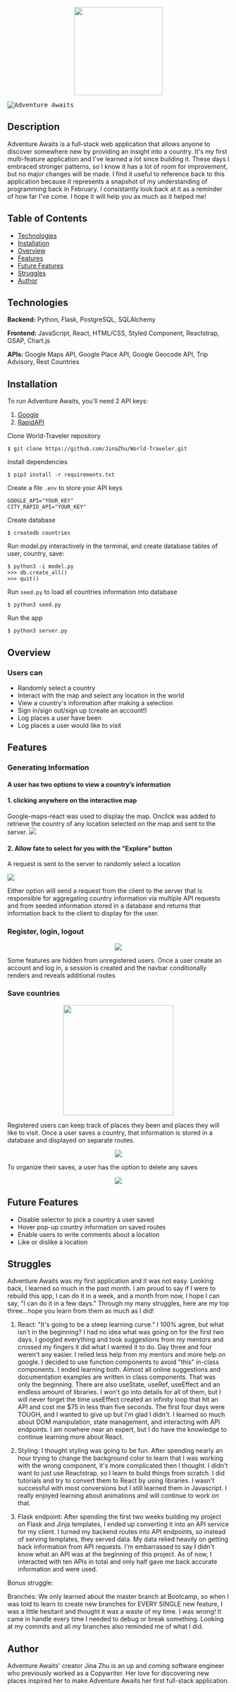 <p align="center"><img src="/static/travelLogo.png" width="200"/></p>

<kbd>![Adventure Awaits](/static/AA1.gif)</kbd>

## Description

Adventure Awaits is a full-stack web application that allows anyone to discover somewhere new by providing an insight into a country. It's my first multi-feature application and I've learned a lot since building it. These days I embraced stronger patterns, so I know it has a lot of room for improvement, but no major changes will be made. I find it useful to reference back to this application because it represents a snapshot of my understanding of programming back in February. I consistantly look back at it as a reminder of how far I've come. I hope it will help you as much as it helped me!

## Table of Contents

- [Technologies](#technologies)
- [Installation](#install)
- [Overview](#overview)
- [Features](#features)
- [Future Features](#futurePlans)
- [Struggles](#struggles)
- [Author](#author)

## <a name="technologies"></a>Technologies

<b>Backend:</b> Python, Flask, PostgreSQL, SQLAlchemy

<b>Frontend:</b> JavaScript, React, HTML/CSS, Styled Component, Reactstrap, GSAP, Chart.js

<b>APIs:</b> Google Maps API, Google Place API, Google Geocode API, Trip Advisory, Rest Countries

## <a name="install"></a>Installation

To run Adventure Awaits, you'll need 2 API keys:

1. [Google](https://developers.google.com/maps/documentation/javascript/get-api-key)
2. [RapidAPI](https://rapidapi.com/)

Clone World-Traveler repository

```
$ git clone https://github.com/JinaZhu/World-Traveler.git
```

Install dependencies

```
$ pip3 install -r requirements.txt
```

Create a file `.env` to store your API keys

```
GOOGLE_API="YOUR_KEY"
CITY_RAPID_API="YOUR_KEY"
```

Create database

```
$ createdb countries
```

Run model.py interactively in the terminal, and create database tables of user, country, save:

```
$ python3 -i model.py
>>> db.create_all()
>>> quit()
```

Run `seed.py` to load all countries information into database

```
$ python3 seed.py
```

Run the app

```
$ python3 server.py
```

## <a name="overview"></a>Overview

<h3>Users can</h3>

- Randomly select a country
- Interact with the map and select any location in the world
- View a country's information after making a selection
- Sign in/sign out/sign up (create an account!)
- Log places a user have been
- Log places a user would like to visit

## <a name="features"></a>Features

<h3>Generating Information</h3>
<h4>A user has two options to view a country’s information</h4>

<h4>1. clicking anywhere on the interactive map</h4>
Google-maps-react was used to display the map. Onclick was added to retrieve the country of any location selected on the map and sent to the server.

<img src="/static/clickableMap.gif"/>

<h4>2. Allow fate to select for you with the ”Explore” button</h4>
<p>A request is sent to the server to randomly select a location</p>

<img src="/static/Explore.gif"/>

Either option will send a request from the client to the server that is responsible for aggregating country information via multiple API requests and from seeded information stored in a database and returns that information back to the client to display for the user.

<h3>Register, login, logout</h3>
<p align="center"><img src="/static/Login.gif"/></p>
Some features are hidden from unregistered users. Once a user create an account and log in, a session is created and the navbar conditionally renders and reveals additional routes

<h3>Save countries</h3>
<p align="center"><img src="/static/save.gif" width="250"/></p>
Registered users can keep track of places they been and places they will like to visit. Once a user saves a country, that information is stored in a database and displayed on separate routes.

<p align="center"><img src="/static/Screen%20Shot%202020-03-17%20at%203.24.20%20PM.png"/></p>

To organize their saves, a user has the option to delete any saves

<p align="center"><img src="/static/deletePhoto.gif"/></p>

## <a name="futurePlans"></a>Future Features

- Disable selector to pick a country a user saved
- Hover pop-up country information on saved routes
- Enable users to write comments about a location
- Like or dislike a location

## <a name="struggles"></a>Struggles

Adventure Awaits was my first application and it was not easy. Looking back, I learned so much in the past month. I am proud to say if I were to rebuild this app, I can do it in a week, and a month from now, I hope I can say, "I can do it in a few days." Through my many struggles, here are my top three...hope you learn from them as much as I did!

1. React: "It's going to be a steep learning curve." I 100% agree, but what isn't in the beginning? I had no idea what was going on for the first two days. I googled everything and took suggestions from my mentors and crossed my fingers it did what I wanted it to do. Day three and four weren't any easier. I relied less help from my mentors and more help on google. I decided to use function components to avoid "this" in-class components. I ended learning both. Almost all online suggestions and documentation examples are written in class components. That was only the beginning. There are also useState, useRef, useEffect and an endless amount of libraries. I won't go into details for all of them, but I will never forget the time useEffect created an infinity loop that hit an API and cost me \$75 in less than five seconds. The first four days were TOUGH, and I wanted to give up but I'm glad I didn't. I learned so much about DOM manipulation, state management, and interacting with API endpoints. I am nowhere near an expert, but I do have the knowledge to continue learning more about React.

2. Styling: I thought styling was going to be fun. After spending nearly an hour trying to change the background color to learn that I was working with the wrong component, it's more complicated then I thought. I didn't want to just use Reactstrap, so I learn to build things from scratch. I did tutorials and try to convert them to React by using libraries. I wasn't successful with most conversions but I still learned them in Javascript. I really enjoyed learning about animations and will continue to work on that.

3. Flask endpoint: After spending the first two weeks building my project on Flask and Jinja templates, I ended up converting it into an API service for my client. I turned my backend routes into API endpoints, so instead of serving templates, they served data. My data relied heavily on getting back information from API requests. I'm embarrassed to say I didn't know what an API was at the beginning of this project. As of now, I interacted with ten APIs in total and only half gave me back accurate information and were used.

Bonus struggle:

Branches: We only learned about the master branch at Bootcamp, so when I was told to learn to create new branches for EVERY SINGLE new feature, I was a little hesitant and thought it was a waste of my time. I was wrong! It came in handle every time I needed to debug or break something. Looking at my commits and all my branches also reminded me of what I did.

## <a name="author"></a>Author

Adventure Awaits' creator Jina Zhu is an up and coming software engineer who previously worked as a Copywriter. Her love for discovering new places inspired her to make Adventure Awaits her first full-stack application.
